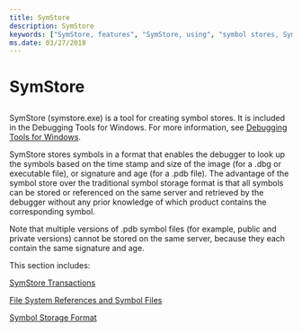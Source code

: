 ```yaml
---
title: SymStore
description: SymStore
keywords: ["SymStore, features", "SymStore, using", "symbol stores, SymStore (symstore.exe)"]
ms.date: 03/27/2018
---
```


# SymStore


## <span id="ddk_using_symstore_dbg"></span><span id="DDK_USING_SYMSTORE_DBG"></span>

SymStore (symstore.exe) is a tool for creating symbol stores. It is included in the Debugging Tools for Windows. For more information, see [Debugging Tools for Windows](debugger-download-tools.md).

SymStore stores symbols in a format that enables the debugger to look up the symbols based on the time stamp and size of the image (for a .dbg or executable file), or signature and age (for a .pdb file). The advantage of the symbol store over the traditional symbol storage format is that all symbols can be stored or referenced on the same server and retrieved by the debugger without any prior knowledge of which product contains the corresponding symbol.

Note that multiple versions of .pdb symbol files (for example, public and private versions) cannot be stored on the same server, because they each contain the same signature and age.

This section includes:

[SymStore Transactions](symstore-transactions.md)

[File System References and Symbol Files](file-system-references-and-symbol-files.md)

[Symbol Storage Format](symbol-storage-format.md)

 

 
